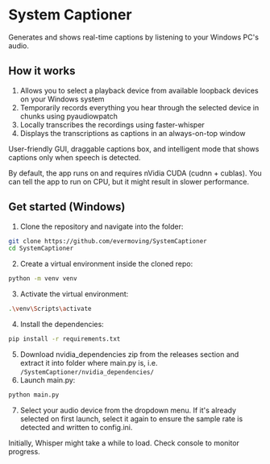 # System Captioner

Generates and shows real-time captions by listening to your Windows PC's audio. 

## How it works

1. Allows you to select a playback device from available loopback devices on your Windows system
2. Temporarily records everything you hear through the selected device in chunks using pyaudiowpatch
3. Locally transcribes the recordings using faster-whisper
4. Displays the transcriptions as captions in an always-on-top window

User-friendly GUI, draggable captions box, and intelligent mode that shows captions only when speech is detected.

By default, the app runs on and requires nVidia CUDA (cudnn + cublas). You can tell the app to run on CPU, but it might result in slower performance.

## Get started (Windows)

1. Clone the repository and navigate into the folder:
```bash
git clone https://github.com/evermoving/SystemCaptioner
cd SystemCaptioner
```
2. Create a virtual environment inside the cloned repo: 
```bash
python -m venv venv
```
3. Activate the virtual environment:
```bash
.\venv\Scripts\activate
```
4. Install the dependencies:
```bash
pip install -r requirements.txt
```
5. Download nvidia_dependencies zip from the releases section and extract it into folder where main.py is, i.e. `/SystemCaptioner/nvidia_dependencies/`
6. Launch main.py:
```bash
python main.py
```
7. Select your audio device from the dropdown menu. If it's already selected on first launch, select it again to ensure the sample rate is detected and written to config.ini. 

Initially, Whisper might take a while to load. Check console to monitor progress.